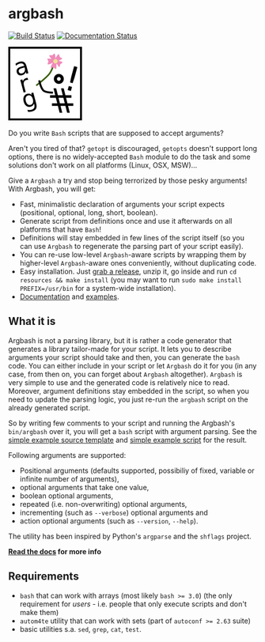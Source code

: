 # argbash

[![Build Status](https://travis-ci.org/matejak/argbash.svg)](https://travis-ci.org/matejak/argbash)
[![Documentation Status](https://readthedocs.org/projects/argbash/badge/?version=latest)](https://readthedocs.org/projects/argbash/?badge=latest)

![argbash logo](resources/logo/argbash.png)

Do you write `Bash` scripts that are supposed to accept arguments?

Aren't you tired of that? `getopt` is discouraged, `getopts` doesn't support long options, there is no widely-accepted `Bash` module to do the task and some solutions don't work on all platforms (Linux, OSX, MSW)...

Give a `Argbash` a try and stop being terrorized by those pesky arguments! With Argbash, you will get:

* Fast, minimalistic declaration of arguments your script expects (positional, optional, long, short, boolean).
* Generate script from definitions once and use it afterwards on all platforms that have `Bash`!
* Definitions will stay embedded in few lines of the script itself (so you can use `Argbash` to regenerate the parsing part of your script easily).
* You can re-use low-level `Argbash`-aware scripts by wrapping them by higher-level `Argbash`-aware ones conveniently, without duplicating code.
* Easy installation. Just [grab a release](https://github.com/matejak/argbash/releases), unzip it, go inside and run `cd resources && make install` (you may want to run `sudo make install PREFIX=/usr/bin` for a system-wide installation).
* [Documentation](http://argbash.readthedocs.org/en/latest/) and [examples](resources/examples).

## What it is

Argbash is not a parsing library, but it is rather a code generator that generates a library tailor-made for your script.
It lets you to describe arguments your script should take and then, you can generate the `bash` code.
You can either include in your script or let `Argbash` do it for you (in any case, from then on, you can forget about `Argbash` altogether).
`Argbash` is very simple to use and the generated code is relatively nice to read.
Moreover, argument definitions stay embedded in the script, so when you need to update the parsing logic, you just re-run the `argbash` script on the already generated script.

So by writing few comments to your script and running the Argbash's `bin/argbash` over it, you will get a `bash` script with argument parsing.
See the [simple example source template](resources/examples/simple.m4) and [simple example script](resources/examples/simple.sh) for the result.

Following arguments are supported:

- Positional arguments (defaults supported, possibiliy of fixed, variable or infinite number of arguments),
- optional arguments that take one value,
- boolean optional arguments,
- repeated (i.e. non-overwriting) optional arguments,
- incrementing (such as `--verbose`) optional arguments and
- action optional arguments (such as `--version`, `--help`).

The utility has been inspired by Python's `argparse` and the `shflags` project.

**[Read the docs](http://argbash.readthedocs.org/en/latest/) for more info**

## Requirements

 - `bash` that can work with arrays (most likely `bash >= 3.0`) (the only requirement for *users* - i.e. people that only execute scripts and don't make them)
 - `autom4te` utility that can work with sets (part of `autoconf >= 2.63` suite)
 - basic utilities s.a. `sed`, `grep`, `cat`, `test`.
